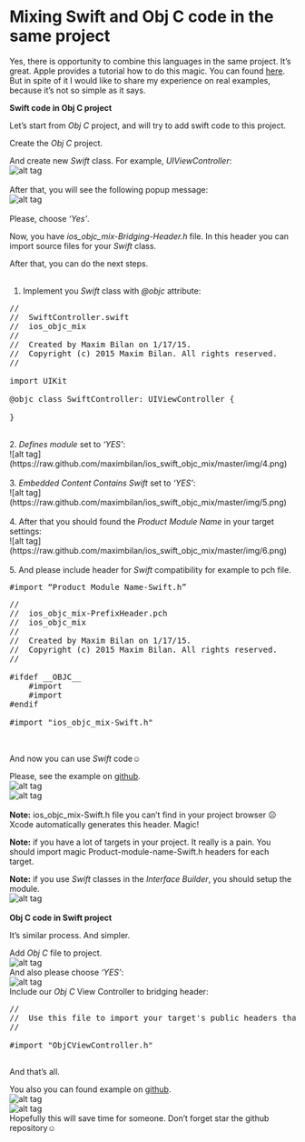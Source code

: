 Mixing Swift and Obj C code in the same project
============

Yes, there is opportunity to combine this languages in the same project. It’s great. Apple provides a tutorial how to do this magic. You can found <a href="https://developer.apple.com/library/ios/documentation/Swift/Conceptual/BuildingCocoaApps/MixandMatch.html">here</a>. But in spite of it I would like to share my experience on real examples, because it’s not so simple as it says.

<b>Swift code in Obj C project</b>

Let’s start from <i>Obj C</i> project, and will try to add swift code to this project.

Create the <i>Obj C</i> project.

And create new <i>Swift</i> class. For example, <i>UIViewController</i>:<br>
![alt tag](https://raw.github.com/maximbilan/ios_swift_objc_mix/master/img/1.png)
<br>
<br>
After that, you will see the following popup message:
<br>
![alt tag](https://raw.github.com/maximbilan/ios_swift_objc_mix/master/img/2.png)
<br>
<br>
Please, choose <i>‘Yes’</i>.

Now, you have <i>ios_objc_mix-Bridging-Header.h</i> file. In this header you can import source files for your <i>Swift</i> class.

After that, you can do the next steps.<br>
<br>
1. Implement you <i>Swift</i> class with <i>@objc</i> attribute:<br>
<pre>
//
//  SwiftController.swift
//  ios_objc_mix
//
//  Created by Maxim Bilan on 1/17/15.
//  Copyright (c) 2015 Maxim Bilan. All rights reserved.
//

import UIKit

@objc class SwiftController: UIViewController {
    
}
</pre>
<br>
2. <i>Defines module</i> set to <i>‘YES’</i>:<br>
![alt tag](https://raw.github.com/maximbilan/ios_swift_objc_mix/master/img/4.png)<br><br>
3. <i>Embedded Content Contains Swift</i> set to <i>‘YES’</i>:<br>
![alt tag](https://raw.github.com/maximbilan/ios_swift_objc_mix/master/img/5.png)<br><br>
4. After that you should found the <i>Product Module Name</i> in your target settings:<br>
![alt tag](https://raw.github.com/maximbilan/ios_swift_objc_mix/master/img/6.png)<br><br>
5. And please include header for <i>Swift</i> compatibility for example to pch file.<br>

<pre>
#import “Product Module Name-Swift.h”
</pre>

<pre>
//
//  ios_objc_mix-PrefixHeader.pch
//  ios_objc_mix
//
//  Created by Maxim Bilan on 1/17/15.
//  Copyright (c) 2015 Maxim Bilan. All rights reserved.
//

#ifdef __OBJC__
    #import <UIKit/UIKit.h>
    #import <Foundation/Foundation.h>
#endif

#import "ios_objc_mix-Swift.h"

</pre>
<br>
And now you can use <i>Swift</i> code☺

Please, see the example on <a href="https://github.com/maximbilan/ios_swift_objc_mix">github</a>.<br>
![alt tag](https://raw.github.com/maximbilan/ios_swift_objc_mix/master/img/8.png)<br>
![alt tag](https://raw.github.com/maximbilan/ios_swift_objc_mix/master/img/9.png)<br><br>
<b>Note:</b> ios_objc_mix-Swift.h file you can’t find in your project browser ☹ Xcode automatically generates this header. Magic!

<b>Note:</b> if you have a lot of targets in your project. It really is a pain. You should import magic Product-module-name-Swift.h headers for each target.

<b>Note:</b> if you use <i>Swift</i> classes in the <i>Interface Builder</i>, you should setup the module.<br>
![alt tag](https://raw.github.com/maximbilan/ios_swift_objc_mix/master/img/10.png)<br><br>
<b>Obj C code in Swift project</b>

It’s similar process. And simpler.

Add <i>Obj C</i> file to project.<br>
![alt tag](https://raw.github.com/maximbilan/ios_swift_objc_mix/master/img/11.png)<br>
And also please choose <i>‘YES’</i>:<br>
![alt tag](https://raw.github.com/maximbilan/ios_swift_objc_mix/master/img/12.png)<br>
Include our <i>Obj C</i> View Controller to bridging header:<br>
<pre>
//
//  Use this file to import your target's public headers that you would like to expose to Swift.
//

#import "ObjCViewController.h"

</pre>
And that’s all.

You also you can found example on <a href="https://github.com/maximbilan/ios_swift_objc_mix"> github</a>.<br>
![alt tag](https://raw.github.com/maximbilan/ios_swift_objc_mix/master/img/14.png)<br>
![alt tag](https://raw.github.com/maximbilan/ios_swift_objc_mix/master/img/15.png)<br>
Hopefully this will save time for someone. Don’t forget star the github repository☺
